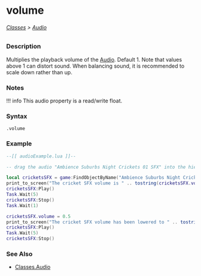 # volume

###### [Classes](/core_api/raw_source) > [Audio](/core_api/classes/audio)

### Description

Multiplies the playback volume of the [Audio](core_api/classes/audio).
Default 1. Note that values above 1 can distort sound. When balancing sound, it is recommended to scale down rather than up.


### Notes
!!! info
    This audio property is a read/write float.

### Syntax

`.volume`

### Example

```lua
--[[ audioExample.lua ]]--

-- drag the audio "Ambience Suburbs Night Crickets 01 SFX" into the hierarchy --

local cricketsSFX = game:FindObjectByName("Ambience Suburbs Night Crickets 01 SFX")
print_to_screen("The cricket SFX volume is " .. tostring(cricketsSFX.volume) .. ", by default.")
cricketsSFX:Play()
Task.Wait(5)
cricketsSFX:Stop()
Task.Wait(1)

cricketsSFX.volume = 0.5
print_to_screen("The cricket SFX volume has been lowered to " .. tostring(cricketsSFX.volume) .. ".")
cricketsSFX:Play()
Task.Wait(5)
cricketsSFX:Stop()

```

### See Also

* [Classes.Audio](/core_api/classes/audio)
